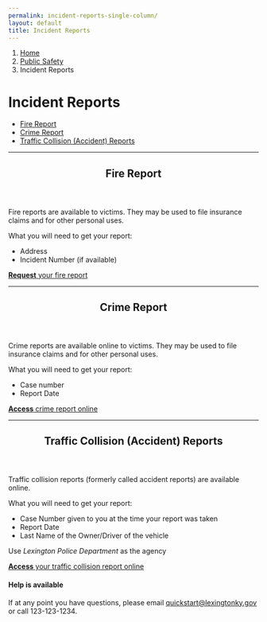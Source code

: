 ```yaml
---
permalink: incident-reports-single-column/
layout: default
title: Incident Reports
---
```


<ol class="breadcrumb">
    <li><a href="#">Home</a></li>
    <li><a href="{{ site.baseurl }}/browse/">Public Safety</a></li>
    <li class="active">Incident Reports</li>
</ol>
<div class="row">
    <div class="col-md-9 col-sm-8">
        <h1 class="page-title">Incident Reports</h1>
      <div class="row">
        <div class="col-sm-6">
         <ul class="nav nav-stacked">
            <li><a href="#fire-report">Fire Report</a></li>
            <li><a href="#crime-report">Crime Report</a></li>
            <li><a href="#traffic-report">Traffic Collision (Accident) Reports</a></li>
        </ul>
            </div>
        </div>
        <hr />
        <article class="article-content" id="fire-report">
            <header>
                <h2>Fire Report</h2>
            </header>
            <p>Fire reports are available to victims. They may be used to file insurance claims and for other personal uses.</p>
            <p>What you will need to get your report:</p>
            <ul>
                <li>Address</li>
                <li>Incident Number (if available)</li>
            </ul>
            <div class="call-to-action"><i class="fa fa-fire fa-1x fa-fw"></i><a href="#"><b>Request</b> your fire report</a></div>
        </article>
        <hr />
        <article class="article-content" id="crime-report">
            <header>
                <h2>Crime Report</h2>
            </header>
            <p>Crime reports are available online to victims. They may be used to file insurance claims and for other personal uses.</p>
            <p>What you will need to get your report:</p>
            <ul>
                <li>Case number</li>
                <li>Report Date</li>
            </ul>
            <div class="call-to-action"><i class="fa fa-copy fa-1x fa-fw"></i><a href="#"><b>Access</b>  crime report online</a></div>
        </article>
        <hr />
        <article class="article-content" id="traffic-report">
            <header>
                <h2>Traffic Collision (Accident) Reports</h2>
            </header>
            <p>Traffic collision reports (formerly called accident reports) are available online.</p>
            <p>What you will need to get your report:</p>
            <ul>
                <li>Case Number given to you at the time your report was taken</li>
                <li>Report Date</li>
                <li>Last Name of the Owner/Driver of the vehicle</li>
            </ul>
            <p>Use <em>Lexington Police Department</em> as the agency</p>
            <div class="call-to-action"><i class="fa fa-car fa-1x fa-fw"></i><a href="#"><b>Access</b>  your traffic collision report online</a></div>
        </article>
        <div class="panel panel-default panel-help">
            <div class="panel-body text-center">
               <h4>Help is available</h4>

<p>If at any point you have questions, please email <a href="#">quickstart@lexingtonky.gov</a> or call 123-123-1234.</p>
            </div>
        </div>
    </div>
</div>

